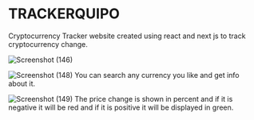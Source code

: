 # TRACKERQUIPO
Cryptocurrency Tracker
website created using react and next js to track cryptocurrency change.


![Screenshot (146)](https://user-images.githubusercontent.com/73050095/122707621-603bf900-d228-11eb-9ede-336fa52e979f.png)


![Screenshot (148)](https://user-images.githubusercontent.com/73050095/122707706-895c8980-d228-11eb-9d55-abed031fb0f8.png)
You can search any currency you like and get info about it.


![Screenshot (149)](https://user-images.githubusercontent.com/73050095/122707755-a4c79480-d228-11eb-8645-0eb25c6003a4.png)
The price change is shown in percent and if it is negative it will be red and if it is positive it will be displayed in green.

